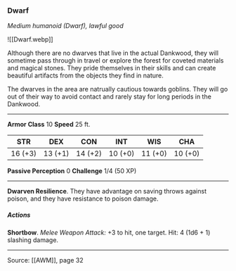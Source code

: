 ### Dwarf
_Medium humanoid (Dwarf), lawful good_

![[Dwarf.webp]]

Although there are no dwarves that live in the actual Dankwood, they will sometime pass through in travel or explore the forest for coveted materials and magical stones. They pride themselves in their skills and can create beautiful artifacts from the objects they find in nature.

The dwarves in the area are natrually cautious towards goblins. They will go out of their way to avoid contact and rarely stay for long periods in the Dankwood.



---

**Armor Class** 10
**Speed** 25 ft.

| STR     | DEX     | CON     | INT     | WIS     | CHA     |
|---------|---------|---------|---------|---------|---------|
| 16 (+3) | 13 (+1) | 14 (+2) | 10 (+0) | 11 (+0) | 10 (+0) |

**Passive Perception** 0
**Challenge** 1/4 (50 XP)

---

**Dwarven Resilience**. They have advantage on saving throws against poison, and they have resistance to poison damage.

##### Actions
**Shortbow**. _Melee Weapon Attack:_ +3 to hit, one target. Hit: 4 (1d6 + 1) slashing damage.


---

Source: [[AWM]], page 32